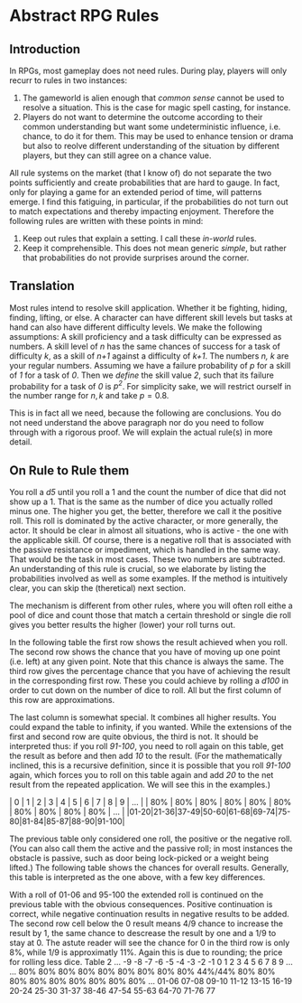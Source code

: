 # Abstract RPG Rules

## Introduction

In RPGs, most gameplay does not need rules.  During play, players will only recurr to rules in two instances:
1. The gameworld is alien enough that *common sense* cannot be used to resolve a situation.  This is the case for magic spell casting, for instance.
2. Players do not want to determine the outcome according to their common understanding but want some undeterministic influence, i.e. chance, to do it for them.  This may be used to enhance tension or drama but also to reolve different understanding of the situation by different players, but they can still agree on a chance value.

All rule systems on the market (that I know of) do not separate the two points sufficiently and create probabilities that are hard to gauge. In fact, only for playing a game for an extended period of time, will patterns emerge. I find this fatiguing, in particular, if the probabilities do not turn out to match expectations and thereby impacting enjoyment. Therefore the following rules are written with these points in mind:
1. Keep out rules that explain a setting. I call these *in-world* rules.
2. Keep it comprehensible. This does not mean generic *simple*, but rather that probabilities do not provide surprises around the corner.

## Translation

Most rules intend to resolve skill application. Whether it be fighting, hiding, finding, lifting, or else. A character can have different skill levels but tasks at hand can also have different difficulty levels. We make the following assumptions: A skill proficiency and a task difficulty can be expressed as numbers. A skill level of *n* has the same chances of success for a task of difficulty *k*, as a skill of *n+1* against a difficulty of *k+1*. The numbers *n, k* are your regular numbers. Assuming we have a failure probability of *p* for a skill of *1* for a task of *0*. Then we *define* the skill value *2*, such that its failure probability for a task of *0* is *p<sup>2</sup>*. For simplicity sake, we will restrict ourself in the number range for $n, k$ and take $p=0.8$.

This is in fact all we need, because the following are conclusions. You do not need understand the above paragraph nor do you need to follow through with a rigorous proof. We will explain the actual rule(s) in more detail.

## On Rule to Rule them

You roll a *d5* until you roll a 1 and the count the number of dice that did not show up a 1. That is the same as the number of dice you actually rolled minus one. The higher you get, the better, therefore we call it the positive roll. This roll is dominated by the active character, or more generally, the actor. It should be clear in almost all situations, who is active - the one with the applicable skill. Of course, there is a negative roll that is associated with the passive resistance or impediment, which is handled in the same way. That would be the task in most cases. These two numbers are subtracted. An understanding of this rule is crucial, so we elaborate by listing the probabilities involved as well as some examples. If the method is intuitively clear, you can skip the (theretical) next section.

The mechanism is different from other rules, where you will often roll eithe a pool of dice and count those that match a certain threshold or single die roll gives you better results the higher (lower) your roll turns out.

In the following table the first row shows the result achieved when you roll. The second row shows the chance that you have of moving up one point (i.e. left) at any given point. Note that this chance is always the same. The third row gives the percentage chance that you have of achieving the result in the corresponding first row. These you could achieve by rolling a *d100* in order to cut down on the number of dice to roll. All but the first column of this row are approximations.

The last column is somewhat special. It combines all higher results. You could expand the table to infinity, if you wanted. While the extensions of the first and second row are quite obvious, the third is not. It should be interpreted thus: if you roll *91-100*, you need to roll again on this table, get the result as before and then add *10* to the result. (For the mathematically inclined, this is a recursive definition, since it is possible that you roll *91-100* again, which forces you to roll on this table again and add *20* to the net result from the repeated application. We will see this in the examples.)

| 0 | 1 | 2 | 3 | 4 | 5 | 6 | 7 | 8 | 9 | ... |
| 80% | 80% | 80% | 80% | 80% | 80% | 80% | 80% | 80% | 80% | ... |
|01-20|21-36|37-49|50-60|61-68|69-74|75-80|81-84|85-87|88-90|91-100|

The previous table only considered one roll, the positive or the negative roll. (You can also call them the active and the passive roll; in most instances the obstacle is passive, such as door being lock-picked or a weight being lifted.) The following table shows the chances for overall results. Generally, this table is interpreted as the one above, with a few key differences.

With a roll of 01-06 and 95-100 the extended roll is continued on the previous table with the obvious consequences. Positive continuation is correct, while negative continuation results in negative results to be added. The second row cell below the 0 result means 4/9 chance to increase the result by 1, the same chance to descrease the result by one and a 1/9 to stay at 0. The astute reader will see the chance for 0 in the third row is only 8%, while 1/9 is approximatly 11%. Again this is due to rounding; the price for rolling less dice.
Table 2 ...	-9	-8 	-7	-6	-5 	-4	-3	-2 	-1	0	1 	2	3	4 	5	6	7 	8	9	...
...	80%	80% 	80%	80%	80% 	80%	80%	80% 	80%	44%/44%	80% 	80%	80%	80% 	80%	80%	80% 	80%	80%	...
01-06	07-08	09-10	11-12 	13-15	16-19	20-24	25-30 	31-37	38-46	47-54	55-63 	64-70	71-76	77
